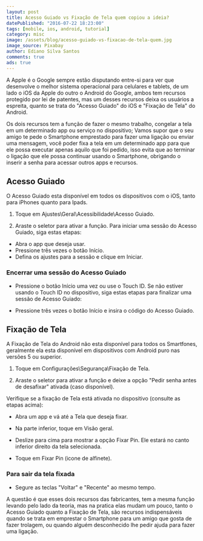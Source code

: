 ```yaml
---
layout: post
title: Acesso Guiado vs Fixação de Tela quem copiou a ideia?
datePublished: "2016-07-22 18:23:00"
tags: [mobile, ios, android, tutorial]
category: misc
image: /assets/blog/acesso-guiado-vs-fixacao-de-tela-quem.jpg
image_source: Pixabay
author: Ediano Silva Santos
comments: true
ads: true
---
```


A Apple é o Google sempre estão disputando entre-si para ver que desenvolve o melhor sistema operacional para celulares e tablets, de um lado o iOS da Apple do outro o Android do Google, ambos tem recursos protegido por lei de patentes, mas um desses recursos deixa os usuários a espreita, quanto se trata do "Acesso Guiado" do iOS e "Fixação de Tela" do Android.

Os dois recursos tem a função de fazer o mesmo trabalho, congelar a tela em um determinado app ou serviço no dispositivo; Vamos supor que o seu amigo te pede o Smartphone emprestado para fazer uma ligação ou enviar uma mensagem, você poder fixa a tela em um determinado app para que ele possa executar apenas aquilo que foi pedido, isso evita que ao terminar o ligação que ele possa continuar usando o Smartphone, obrigando o inserir a senha para acessar outros apps e recursos.

## Acesso Guiado
O Acesso Guiado esta disponível em todos os dispositivos com o iOS, tanto para iPhones quanto para Ipads.

1. Toque em Ajustes\Geral\Acessibilidade\Acesso Guiado.

2. Araste o seletor para ativar a função.
Para iniciar uma sessão do Acesso Guiado, siga estas etapas:

* Abra o app que deseja usar.
* Pressione três vezes o botão Início.
* Defina os ajustes para a sessão e clique em Iniciar.

### Encerrar uma sessão do Acesso Guiado

* Pressione o botão Início uma vez ou use o Touch ID.
Se não estiver usando o Touch ID no dispositivo, siga estas etapas para finalizar uma sessão de Acesso Guiado:

* Pressione três vezes o botão Início e insira o código do Acesso Guiado.

## Fixação de Tela
A Fixação de Tela do Android não esta disponível para todos os Smartfones, geralmente ela esta disponível em dispositivos com Android puro nas versões 5 ou superior.

1. Toque em Configurações\Segurança\Fixação de Tela.

2. Araste o seletor para ativar a função e deixe a opção "Pedir senha antes de desafixar" ativada (caso disponível).

Verifique se a fixação de Tela está ativada no dispositivo (consulte as etapas acima):

* Abra um app e vá até a Tela que deseja fixar.

* Na parte inferior, toque em Visão geral.

* Deslize para cima para mostrar a opção Fixar Pin. Ele estará no canto inferior direito da tela selecionada.

* Toque em Fixar Pin (icone de alfinete).

### Para sair da tela fixada

* Segure as teclas "Voltar" e "Recente" ao mesmo tempo.

A questão é que esses dois recursos das fabricantes, tem a mesma função levando pelo lado da teoria, mas na pratica elas mudam um pouco, tanto o Acesso Guiado quanto a Fixação de Tela, são recursos indispensáveis quando se trata em emprestar o Smartphone para um amigo que gosta de fazer trolagem, ou quando alguém desconhecido lhe pedir ajuda para fazer uma ligação.